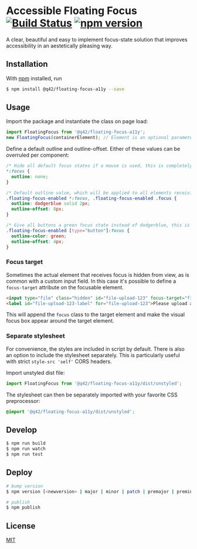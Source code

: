 # Accessible Floating Focus [![Build Status](https://travis-ci.com/Q42/floating-focus-a11y.svg?token=zMS2E6VVY9WYyfREUSjH&branch=master)](https://travis-ci.com/Q42/floating-focus-a11y) [![npm version](https://badge.fury.io/js/%40q42%2Ffloating-focus-a11y.svg)](https://badge.fury.io/js/%40q42%2Ffloating-focus-a11y)
A clear, beautiful and easy to implement focus-state solution that improves accessibility in an aestetically pleasing way.

## Installation
With [npm](https://www.npmjs.com/) installed, run
```bash
$ npm install @q42/floating-focus-a11y --save
```

## Usage
Import the package and instantiate the class on page load:
```javascript
import FloatingFocus from '@q42/floating-focus-a11y';
new FloatingFocus(containerElement); // Element is an optional parameter which defaults to `document.body`
```

Define a default outline and outline-offset. Either of these values can be overruled per component:
```css
/* Hide all default focus states if a mouse is used, this is completely optional ofcourse */
*:focus {
  outline: none;
}

/* Default outline value, which will be applied to all elements receiving focus, this is a required step. */
.floating-focus-enabled *:focus, .floating-focus-enabled .focus {
  outline: dodgerblue solid 2px;
  outline-offset: 8px;
}

/* Give all buttons a green focus state instead of dodgerblue, this is optional in case it's needed. */
.floating-focus-enabled [type="button"]:focus {
  outline-color: green;
  outline-offset: 4px;
}
```

### Focus target

Sometimes the actual element that receives focus is hidden from view, as is common with a custom input field. In this case it's possible to define a `focus-target` attribute on the focusable element.

```html
<input type="file" class="hidden" id="file-upload-123" focus-target="file-upload-123-label"/>
<label id="file-upload-123-label" for="file-upload-123">Please upload a file</label>
```

This will append the `focus` class to the target element and make the visual focus box appear around the target element.

### Separate stylesheet

For convenience, the styles are included in script by default. There is also an option to include the stylesheet separately. This is particularly useful with strict `style-src 'self'` CORS headers.

Import unstyled dist file:
```javascript
import FloatingFocus from '@q42/floating-focus-a11y/dist/unstyled';
```

The stylesheet can then be separately imported with your favorite CSS preprocessor:
```css
@import '@q42/floating-focus-a11y/dist/unstyled';
```

## Develop
```bash
$ npm run build
$ npm run watch
$ npm run test
```

## Deploy
```bash
# bump version
$ npm version [<newversion> | major | minor | patch | premajor | preminor | prepatch | prerelease | from-git]

# publish
$ npm publish
```

## License
[MIT](https://opensource.org/licenses/MIT)
